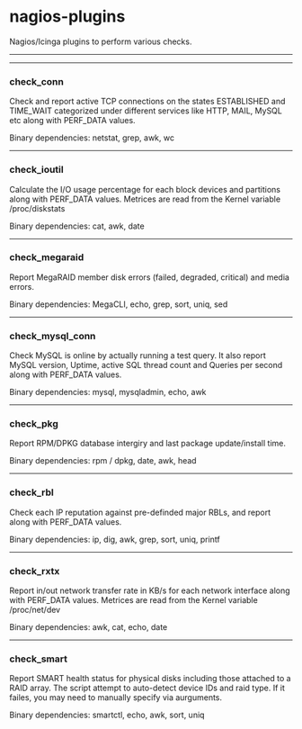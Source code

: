 # nagios-plugins
Nagios/Icinga plugins to perform various checks.

---
---

### check_conn
Check and report active TCP connections on the states ESTABLISHED and TIME_WAIT categorized under different services like HTTP, MAIL, MySQL etc along with PERF_DATA values.

Binary dependencies: netstat, grep, awk, wc

---

### check_ioutil
Calculate the I/O usage percentage for each block devices and partitions along with PERF_DATA values. Metrices are read from the Kernel variable /proc/diskstats

Binary dependencies: cat, awk, date

---

### check_megaraid
Report MegaRAID member disk errors (failed, degraded, critical) and media errors.

Binary dependencies: MegaCLI, echo, grep, sort, uniq, sed

---

### check_mysql_conn
Check MySQL is online by actually running a test query. It also report MySQL version, Uptime, active SQL thread count and Queries per second along with PERF_DATA values.

Binary dependencies: mysql, mysqladmin, echo, awk

---

### check_pkg
Report RPM/DPKG database intergiry and last package update/install time.

Binary dependencies: rpm / dpkg, date, awk, head

---

### check_rbl
Check each IP reputation against pre-definded major RBLs, and report along with PERF_DATA values.

Binary dependencies: ip, dig, awk, grep, sort, uniq, printf

---

### check_rxtx
Report in/out network transfer rate in KB/s for each network interface along with PERF_DATA values. Metrices are read from the Kernel variable /proc/net/dev

Binary dependencies: awk, cat, echo, date

---

### check_smart

Report SMART health status for physical disks including those attached to a RAID array. The script attempt to auto-detect device IDs and raid type. If it failes, you may need to manually specify via aurguments.

Binary dependencies: smartctl, echo, awk, sort, uniq
